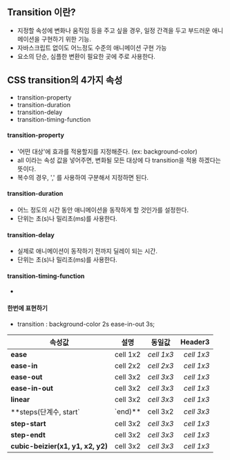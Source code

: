 ## Transition 이란?

- 지정할 속성에 변화나 움직임 등을 주고 싶을 경우, 일정 간격을 두고 부드러운 애니메이션을 구현하기 위한 기능.
- 자바스크립트 없이도 어느정도 수준의 애니메이션 구현 가능
- 요소의 단순, 심플한 변환이 필요한 곳에 주로 사용한다.

## CSS transition의 4가지 속성
- transition-property
- transition-duration
- transition-delay
- transition-timing-function


#### transition-property
- '어떤 대상'에 효과를 적용할지를 지정해준다. (ex: background-color)
- all 이라는 속성 값을 넣어주면, 변화될 모든 대상에 다 transition을 적용 하겠다는 뜻이다.
- 복수의 경우, ',' 를 사용하여 구분해서 지정하면 된다.

#### transition-duration
- 어느 정도의 시간 동안 애니메이션을 동작하게 할 것인가를 설정한다.
- 단위는 초(s)나 밀리초(ms)를 사용한다.

#### transition-delay
- 실제로 애니메이션이 동작하기 전까지 딜레이 되는 시간.
- 단위는 초(s)나 밀리초(ms)를 사용한다.

#### transition-timing-function
- 


#### 한번에 표현하기
- transition : background-color 2s ease-in-out 3s;




|<center>속성값</center>|<center>설명</center>|<center>동일값</center>|<center>Header3</center>|
|:--------|:--------:|--------:|--------:|
|**ease**|<center>cell 1x2 </center>|*cell 1x3*|*cell 1x3*|
|**ease-in**|<center>cell 2x2 </center>|*cell 2x3*|*cell 1x3*|
|**ease-out**|<center>cell 3x2 </center>|*cell 3x3*|*cell 1x3*|
|**ease-in-out**|<center>cell 3x2 </center>|*cell 3x3*|*cell 1x3*|
|**linear**|<center>cell 3x2 </center>|*cell 3x3*|*cell 1x3*|
|**steps(단계수, start`|`end)**|<center>cell 3x2 </center>|*cell 3x3*|*cell 1x3*|
|**step-start**|<center>cell 3x2 </center>|*cell 3x3*|*cell 1x3*|
|**step-endt**|<center>cell 3x2 </center>|*cell 3x3*|*cell 1x3*|
|**cubic-beizier(x1, y1, x2, y2)**|<center>cell 3x2 </center>|*cell 3x3*|*cell 1x3*|

